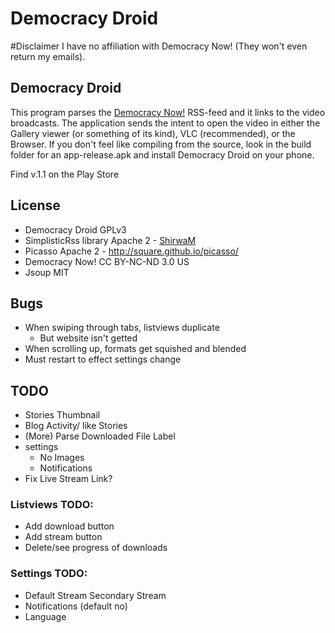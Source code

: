 Democracy Droid
===============

#Disclaimer
I have no affiliation with Democracy Now! (They won't even return my emails).

## Democracy Droid
This program parses the [Democracy Now!](http://democracynow.org) RSS-feed and it links to the video broadcasts. The application 
sends the intent to open the video in either the Gallery viewer (or something of its kind), VLC (recommended), or the Browser. If you don't 
feel like compiling from the source, look in the build folder for an app-release.apk and install Democracy Droid on your phone.

Find v.1.1 on the Play Store

## License
- Democracy Droid GPLv3
- SimplisticRss library Apache 2 - [ShirwaM](https://github.com/ShirwaM/Simplistic-RSS)
- Picasso Apache 2 - http://square.github.io/picasso/
- Democracy Now! CC BY-NC-ND 3.0 US
- Jsoup MIT

## Bugs
- When swiping through tabs, listviews duplicate
   - But website isn't getted 
- When scrolling up, formats get squished and blended
- Must restart to effect settings change

## TODO
- Stories Thumbnail
- Blog Activity/ like Stories
- (More) Parse Downloaded File Label
- settings
   - No Images
   - Notifications
- Fix Live Stream Link?   

### Listviews TODO:
- Add download button
- Add stream button
- Delete/see progress of downloads

### Settings TODO:
- Default Stream Secondary Stream
- Notifications (default no)
- Language
